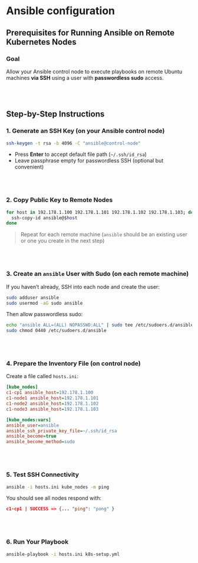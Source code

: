 # Ansible configuration

## Prerequisites for Running Ansible on Remote Kubernetes Nodes
### Goal
Allow your Ansible control node to execute playbooks on remote Ubuntu machines **via SSH** using a user with **passwordless sudo** access.

<br><br>

## Step-by-Step Instructions
### 1. Generate an SSH Key (on your Ansible control node)
```bash
ssh-keygen -t rsa -b 4096 -C "ansible@control-node"
```

- Press **Enter** to accept default file path (`~/.ssh/id_rsa`)
- Leave passphrase empty for passwordless SSH (optional but convenient)

<br><br>

### 2. Copy Public Key to Remote Nodes
```bash
for host in 192.178.1.100 192.178.1.101 192.178.1.102 192.178.1.103; do
  ssh-copy-id ansible@$host
done
```

> Repeat for each remote machine (`ansible` should be an existing user or one you create in the next step)

<br><br>

### 3. Create an `ansible` User with Sudo (on each remote machine)
If you haven’t already, SSH into each node and create the user:

```bash
sudo adduser ansible
sudo usermod -aG sudo ansible
```

Then allow passwordless sudo:

```bash
echo "ansible ALL=(ALL) NOPASSWD:ALL" | sudo tee /etc/sudoers.d/ansible
sudo chmod 0440 /etc/sudoers.d/ansible
```

<br><br>

### 4. Prepare the Inventory File (on control node)
Create a file called `hosts.ini`:

```ini
[kube_nodes]
c1-cp1 ansible_host=192.178.1.100
c1-node1 ansible_host=192.178.1.101
c1-node2 ansible_host=192.178.1.102
c1-node3 ansible_host=192.178.1.103

[kube_nodes:vars]
ansible_user=ansible
ansible_ssh_private_key_file=~/.ssh/id_rsa
ansible_become=true
ansible_become_method=sudo
```

<br><br>

### 5. Test SSH Connectivity
```bash
ansible -i hosts.ini kube_nodes -m ping
```

You should see all nodes respond with:

```json
c1-cp1 | SUCCESS => {... "ping": "pong" }
```

<br><br>

### 6. Run Your Playbook
```bash
ansible-playbook -i hosts.ini k8s-setup.yml
```
